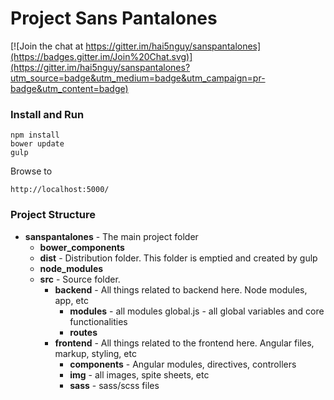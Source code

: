 # Project Sans Pantalones

[![Join the chat at https://gitter.im/hai5nguy/sanspantalones](https://badges.gitter.im/Join%20Chat.svg)](https://gitter.im/hai5nguy/sanspantalones?utm_source=badge&utm_medium=badge&utm_campaign=pr-badge&utm_content=badge)

### Install and Run

    npm install
    bower update
    gulp

Browse to

    http://localhost:5000/

### Project Structure

  * **sanspantalones** - The main project folder
    * **bower_components**
    * **dist** - Distribution folder.  This folder is emptied and created by gulp
    * **node_modules**
    * **src** - Source folder.
      * **backend** - All things related to backend here.  Node modules, app, etc
        * **modules** - all modules
          global.js - all global variables and core functionalities
        * **routes**
      * **frontend** - All things related to the frontend here.  Angular files, markup, styling, etc
        * **components** - Angular modules, directives, controllers
        * **img** - all images, spite sheets, etc
        * **sass** - sass/scss files
